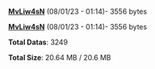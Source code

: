[**MvLiw4sN**](/data/MvLiw4sN.txt) (08/01/23 - 01:14)- 3556 bytes

[**MvLiw4sN**](/data/MvLiw4sN.txt) (08/01/23 - 01:14)- 3556 bytes

**Total Datas**: 3249

**Total Size**: 20.64 MB / 20.6 MB